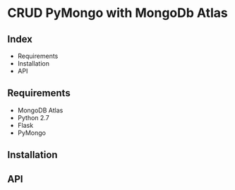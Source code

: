 # **CRUD PyMongo with MongoDb Atlas**

## **Index**
- Requirements
- Installation
- API

## **Requirements**
- MongoDB Atlas
- Python 2.7
- Flask
- PyMongo

## **Installation**


## **API**